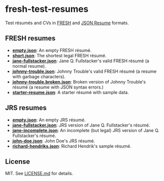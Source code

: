 fresh-test-resumes
==================
Test résumés and CVs in [FRESH][f] and [JSON Resume][jrs] formats.

## FRESH resumes

- [**empty.json**][e]: An empty FRESH résumé.
- [**short.json**][sh]: The shortest legal FRESH résumé.
- [**jane-fullstacker.json**][jq]: Jane Q. Fullstacker's valid FRESH
résumé (a normal resume).
- [**johnny-trouble.json**][jt]: Johnny Trouble's valid FRESH résumé (a
resume with garbage characters).
- [**johnny-trouble.broken.json**][jtb]: Broken version of Johnny Trouble's
résumé (a resume with JSON syntax errors.)
- [**starter-resume.json**][s]: A starter résumé with sample data.

## JRS resumes

- [**empty.json**][e2]: An empty JRS résumé.
- [**jane-fullstacker.json**][jq2]: JRS version of Jane Q. Fullstacker's résumé.
- [**jane-incomplete.json**][jq3]: An incomplete (but legal) JRS version of Jane
Q. Fullstacker's résumé.
- [**john-doe.json**][jdoe]: John Doe's JRS résumé.
- [**richard-hendriks.json**][rh]: Richard Hendrik's sample résumé.

## License

MIT. See [LICENSE.md][lic] for details.

[f]: https://github.com/fluentdesk/FRESCA
[jrs]: http://jsonresume.org
[e]: https://github.com/fresh-standard/fresh-test-resumes/blob/master/src/fresh/empty.json
[e2]: https://github.com/fresh-standard/fresh-test-resumes/blob/master/src/jrs/empty.json
[jq]: https://github.com/fresh-standard/fresh-test-resumes/blob/master/src/fresh/jane-fullstacker.json
[jq2]: https://github.com/fresh-standard/fresh-test-resumes/blob/master/src/jrs/jane-fullstacker.json
[jq3]: https://github.com/fresh-standard/fresh-test-resumes/blob/master/src/jrs/jane-incomplete.json
[jt]: https://github.com/fresh-standard/fresh-test-resumes/blob/master/src/fresh/johnny-trouble.json
[jtb]: https://github.com/fresh-standard/fresh-test-resumes/blob/master/src/fresh/johnny-trouble.broken.json
[sh]: https://github.com/fresh-standard/fresh-test-resumes/blob/master/src/fresh/short.json
[jdoe]: https://github.com/fresh-standard/fresh-test-resumes/blob/master/src/jrs/john-doe.json
[rh]: https://github.com/fresh-standard/fresh-test-resumes/blob/master/src/jrs/richard-hendriks.json
[s]: https://github.com/fresh-standard/fresh-test-resumes/blob/master/src/fresh/starter-resume.json
[lic]: https://github.com/fluentdesk/fresh-test-resumes/blob/master/LICENSE.md
